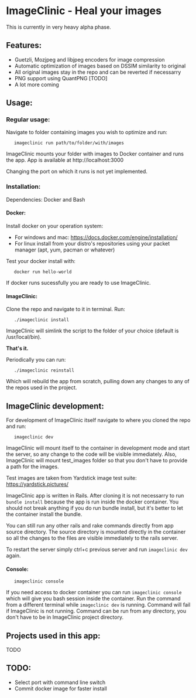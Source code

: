 # ImageClinic - Heal your images

This is currently in very heavy alpha phase.

## Features: 
- Guetzli, Mozjpeg and libjpeg encoders for image compression
- Automatic optimization of images based on DSSIM similarity to original
- All original images stay in the repo and can be reverted if necessarry 
- PNG support using QuantPNG [TODO]
- A lot more coming 


## Usage:

### Regular usage:

Navigate to folder containing images you wish to optimize and run:

       imageclinic run path/to/folder/with/images

ImageClinic mounts your folder with images to Docker container and runs the
app. App is available at http://localhost:3000

Changing the port on which it runs is not yet implemented.

### Installation:

Dependencies: Docker and Bash

#### Docker:

Install docker on your operation system:

- For windows and mac: https://docs.docker.com/engine/installation/
- For linux install from your distro's repositories using your packet manager
  (apt, yum, pacman or whatever)

Test your docker install with:

       docker run hello-world

If docker runs sucessfully you are ready to use ImageClinic.

#### ImageClinic:

Clone the repo and navigate to it in terminal. Run:

       ./imageclinic install

ImageClinic will simlink the script to the folder of your choice (default is
/usr/local/bin).

**That's it.**

Periodically you can run:

       ./imageclinic reinstall

Which will rebuild the app from scratch, pulling down any changes to any of the
repos used in the project.


## ImageClinic development:

For development of ImageClinic itself navigate to where you cloned the repo and
run:

       imageclinic dev

ImageClinic will mount itself to the container in development mode and start
the server, so any change to the code will be visible immediately.
Also, ImageClinic will mount test_images folder so that you don't have to
provide a path for the images. 

Test images are taken from Yardstick image test suite: https://yardstick.pictures/

ImageClinic app is written in Rails. After cloning it is not necessarry to run
`bundle install` because the app is run inside the docker container. You should
not break anything if you do run bundle install, but it's better to let the
container install the bundle. 

You can still run any other rails and rake commands directly from app source
directory. The source directory is mounted directly in the container so all the
changes to the files are visible immediately to the rails server.

To restart the server simply ctrl+c previous server and run `imageclinic dev`
again.

#### Console:

       imageclinic console

If you need access to docker container you can run `imageclinic console` which
will give you bash session inside the container. Run the command from a
different terminal while `imageclinic dev` is running. Command will fail if
ImageClinic is not running. Command can be run from any directory, you don't
have to be in ImageClinic project directory.

## Projects used in this app:

TODO


## TODO: 
- Select port with command line switch
- Commit docker image for faster install

